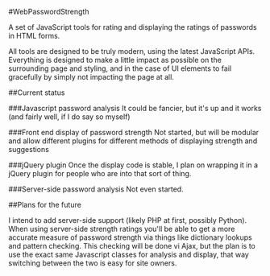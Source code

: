 #WebPasswordStrength

A set of JavaScript tools for rating and displaying the ratings of passwords in HTML forms.

All tools are designed to be truly modern, using the latest JavaScript APIs. Everything is designed to make a little impact as possible on the surrounding page and styling, and in the case of UI elements to fail gracefully by simply not impacting the page at all.

##Current status

###Javascript password analysis
It could be fancier, but it's up and it works (and fairly well, if I do say so myself)

###Front end display of password strength
Not started, but will be modular and allow different plugins for different methods of displaying strength and suggestions

###jQuery plugin
Once the display code is stable, I plan on wrapping it in a jQuery plugin for people who are into that sort of thing.

###Server-side password analysis
Not even started.

##Plans for the future

I intend to add server-side support (likely PHP at first, possibly Python). When using server-side strength ratings you'll be able to get a more accurate measure of password strength via things like dictionary lookups and pattern checking. This checking will be done vi Ajax, but the plan is to use the exact same Javascript classes for analysis and display, that way switching between the two is easy for site owners.